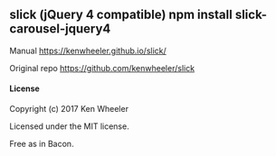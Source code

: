 slick (jQuery 4 compatible)
npm install slick-carousel-jquery4
-------

Manual
https://kenwheeler.github.io/slick/

Original repo
https://github.com/kenwheeler/slick

#### License

Copyright (c) 2017 Ken Wheeler

Licensed under the MIT license.

Free as in Bacon.
